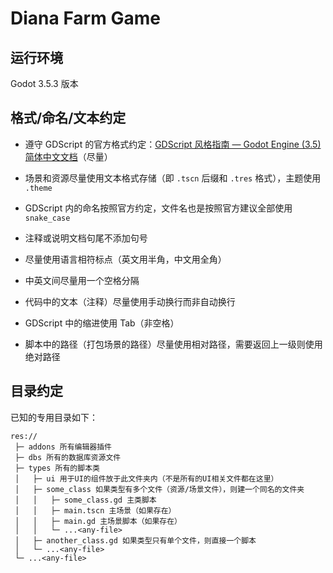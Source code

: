 # Diana Farm Game

## 运行环境

Godot 3.5.3 版本

## 格式/命名/文本约定

- 遵守 GDScript 的官方格式约定：[GDScript 风格指南 &mdash; Godot Engine (3.5) 简体中文文档](https://docs.godotengine.org/zh_CN/3.5/tutorials/scripting/gdscript/gdscript_styleguide.html)（尽量）

- 场景和资源尽量使用文本格式存储（即 `.tscn` 后缀和 `.tres` 格式），主题使用 `.theme`

- GDScript 内的命名按照官方约定，文件名也是按照官方建议全部使用 `snake_case`

- 注释或说明文档句尾不添加句号

- 尽量使用语言相符标点（英文用半角，中文用全角）

- 中英文间尽量用一个空格分隔

- 代码中的文本（注释）尽量使用手动换行而非自动换行

- GDScript 中的缩进使用 Tab（非空格）

- 脚本中的路径（打包场景的路径）尽量使用相对路径，需要返回上一级则使用绝对路径

## 目录约定

已知的专用目录如下：

```
res://
 ├─ addons 所有编辑器插件
 ├─ dbs 所有的数据库资源文件
 ├─ types 所有的脚本类
 │   ├─ ui 用于UI的组件放于此文件夹内（不是所有的UI相关文件都在这里）
 │   ├─ some_class 如果类型有多个文件（资源/场景文件），则建一个同名的文件夹
 │   │   ├─ some_class.gd 主类脚本
 │   │   ├─ main.tscn 主场景（如果存在）
 │   │   ├─ main.gd 主场景脚本（如果存在）
 │   │   └─ ...<any-file>
 │   ├─ another_class.gd 如果类型只有单个文件，则直接一个脚本
 │   └─ ...<any-file>
 └─ ...<any-file>
```
